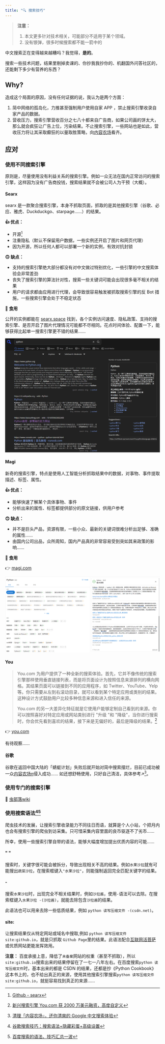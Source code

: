 ```yaml
---
title: "🔍 搜索技巧"
---
```


> **注意：** 
> 1. 本文更多针对技术相关，可能部分不适用于某个领域。
> 2. 没有银弹，很多时候搜索都不能一箭中的

中文搜索正在变得越来越糟吗？我觉得，**是的**。

搜索一些技术问题，结果里剔掉卖课的、你抄我我抄你的、机翻国外问答社区的，还能剩下多少有营养的东西？

## Why?

造成这个局面的原因，没有任何证据的说，我认为是两个方面：
1. 简中网络的孤岛化，力推甚至强制用户使用自家 APP ，禁止搜索引擎收录自家产品的数据。
2. 营收压力，搜索引擎营收百分之七八十都来自广告商，如果公司画的饼太大，那么就会疯狂让广告上位，污染结果。不止搜索引擎，一些网站也是如此，营收压力将让其采取癫狂的以量取胜策略，向[内容农场](/notes/surf/farm#什么是内容农场)看齐。

## 应对
### 使用不同搜索引擎

原则是，尽量使用没有利益关系的搜索引擎。例如一众无法在国内正常访问的搜索引擎，这样因为没有广告商投钱，搜索结果就不会被公司人为干预（大概）。

#### Searx

searx 是一款聚合搜索引擎，本身不抓取页面，抓取的是其他搜索引擎（谷歌、必应、雅虎、Duckduckgo、starpage……）的结果。

**👍 优点：**

- 开源[^1]
- 注重隐私（默认不保留用户数据，一些实例还开启了图片和网页代理）
- 因为开源，所以任何人都可以部署一个新的实例，有效对抗封锁

**🙃 缺点：**

- 支持的搜索引擎绝大部分都没有对中文做过特别优化，一些引擎的中文搜索体验会非常差劲
- 丧失了搜索引擎的算法针对性，搜索一些关键词可能会出现很多毫不相关的结果
- 用户的请求都由应用进行代理，会导致很容易触发被抓取搜索引擎的反 Bot 措施，一些搜索引擎会处于不稳定状态

**🍥 食用**

公开的实例都能在 [searx.space](https://searx.space/) 找到，各个实例访问速度、隐私政策、支持的搜索引擎、是否开启了图片代理情况可能都不尽相同。花点时间体验、配置一下，能够获得比起单一搜索引擎更不错的结果……

![searx](/notes/surf/img/searx.png)

#### Magi

新奇的搜索引擎，特点是使用人工智能分析抓取结果中的数据，对事物、事件提取描述、标签、属性。

**👍 优点：**

- 能够快速了解某个具体事物、事件
- 分析出来的属性、标签都提供部分的原文链接，供用户参考

**🙃 缺点：**

- 并不是巨头产品，资源有限，一些小众、最新的关键词很难分析出足够、准确的属性……
- 由国内公司出品，众所周知，国内产品真的非常容易受到突如其来政策的影响……

**🍥 食用**

👉 [magi.com](https://magi.com/)

![magi](/notes/surf/img/magi.png)

#### You

>You.com 为用户提供了一种全新的搜索体验。首先，它并不像传统的搜索引擎那样使用垂直链接列表，而是将页面设计为按照信息来源排列的横向网格。其结果页面可以链接到不同的应用程序，如 Twitter、YouTube、Yelp 等。你只需要从左到右滚动目录，就可以看到某个特定应用或类别的结果。这种设计方式鼓励用户比较多种信息来源和进入信任的来源。
>
>You.com 的另一大差异化特征就是它使用户能够定制自己看到的来源。你可以按照喜好对特定应用或网站类别进行 "升级 "和 "降级"，当你进行搜索时，你会优先看到喜欢的结果，接下来是无偏好的，最后是降级的结果。[^2]

👉 [you.com](https://you.com/)

有待观察……

#### 谷歌

谷歌在返回中国大陆的「蜻蜓计划」失败后就开始对简中搜索摆烂，目前已成功被一众[内容农场n](notes/surf/farm#什么是内容农场)侵入成功……
如还想舒畅使用，只好自己清洁，具体参考↗[^3]。

### 使用专门的搜索引擎

🐛 [虫部落wiki](https://www.chongbuluo.com/forum-98-1.html)

### 使用搜索语法[^4][^5]

爬虫技术的发展，让搜索引擎收录能力不同往日而语，就算是个人小站，个把月内也会有搜索引擎的爬虫到访采集。只可惜采集内容里面的良币驱逐不了劣币……

所幸，使用一些搜索引擎自带的语法，能够大幅度增加提出优质内容的可能……

#### " "
搜索时，关键字很可能会被拆分，导致出现相关不高的结果。例如`水果沙拉`就有可能搜出`蔬菜沙拉`，在搜索框键入`"水果沙拉"`，则能强制返回完全匹配关键字的结果。

#### \-

搜索`水果沙拉`时，出现完全不相关结果时，例如`沙拉酱`，使用`-`语法可以去除。在搜索框键入`水果沙拉 -(沙拉酱)`，就能去除包含`沙拉酱`的结果。

此语法也可以用来去除一些低质结果，例如 `python 读写压缩文件 -(csdn.net)`。

#### site:

让搜索结果仅从特定网站或域名中搜取,例如 `python 读写压缩文件 site:github.io`，就是只抓取 `Github Page`里的结果。此语法配合[互联网活菩萨](notes/surf/互联网活菩萨.md)或优质网站更能发挥效用。

**注意：** 百度承接上意，降低了`未备案`网站的权重（甚至不抓取），所以`site:github.io`搜索出来的结果停留在了一七一八年左右。在百度搜索`python 读写压缩文件`时，基本出来的都是 CSDN 的结果，还都是抄《Python Cookbook》这本书上的，也不给出真正的来源，使用其他搜索引擎搜索`python 读写压缩文件 site:github.io`，就挺容易找到真正的来源……

[^1]: [Github - searx](https://github.com/searx/searx)
[^2]:[新兴搜索引擎 You.com 获 2000 万美元融资，高度自定义](https://www.chongbuluo.com/thread-11208-1-1.html)
[^3]: [清理「内容农场」，还你清爽的 Google 中文搜索体验](https://sspai.com/post/69407)
[^4]:[谷歌搜索技巧：搜索语法+隐藏彩蛋+高级设置](https://www.chongbuluo.com/thread-1796-1-1.html)
[^5]:[百度搜索的语法、技巧汇总一波](https://www.chongbuluo.com/thread-5421-1-1.html)

